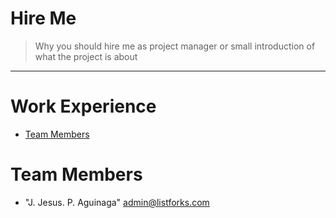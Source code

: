 # Hire Me
> Why you should hire me as project manager
> or small introduction of what the project is about
<hr>

# Work Experience
* [Team Members](#team-members)

# <a name="team-members"></a>Team Members
* "J. Jesus. P. Aguinaga" <admin@listforks.com>
